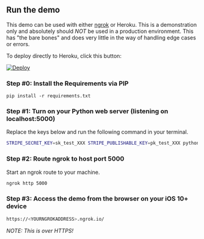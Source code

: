 
## Run the demo

This demo can be used with either [ngrok](https://ngrok.io/) or Heroku.  This is a demonstration only and absolutely should *NOT* be used in a production environment.  This has "the bare bones" and does very little in the way of handling edge cases or errors.

To deploy directly to Heroku, click this button:

[![Deploy](https://www.herokucdn.com/deploy/button.png)](https://heroku.com/deploy)

### Step #0: Install the Requirements via PIP

```
pip install -r requirements.txt
```

### Step #1: Turn on your Python web server (listening on localhost:5000)

Replace the keys below and run the following command in your terminal.

```bash
STRIPE_SECRET_KEY=sk_test_XXX STRIPE_PUBLISHABLE_KEY=pk_test_XXX python run.py
```

### Step #2: Route ngrok to host port 5000

Start an ngrok route to your machine.

```bash
ngrok http 5000
```

### Step #3: Access the demo from the browser on your iOS 10+ device

```bash
https://<YOURNGROKADDRESS>.ngrok.io/
```

*NOTE: This is over HTTPS!*
